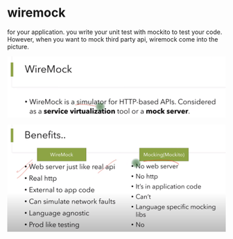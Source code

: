 # wiremock

for your application. you write your unit test with mockito to test your code. However, when you want to mock third party api, wiremock come into the picture. 

![](../.gitbook/assets/image%20%28336%29.png)

![](../.gitbook/assets/image%20%28337%29.png)

